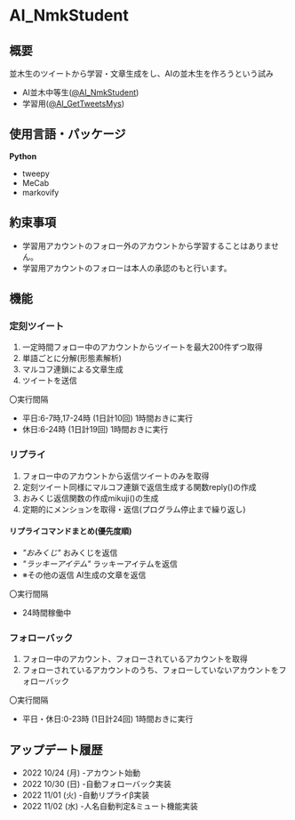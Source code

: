 # AI_NmkStudent
## 概要
並木生のツイートから学習・文章生成をし、AIの並木生を作ろうという試み

* AI並木中等生([@AI_NmkStudent](https://twitter.com/AI_NmkStudent))
* 学習用([@AI_GetTweetsMys](https://twitter.com/AI_GetTweetsMys))

## 使用言語・パッケージ
__Python__
* tweepy
* MeCab
* markovify

## 約束事項
* 学習用アカウントのフォロー外のアカウントから学習することはありません。
* 学習用アカウントのフォローは本人の承認のもと行います。

## 機能
### 定刻ツイート
1. 一定時間フォロー中のアカウントからツイートを最大200件ずつ取得
1. 単語ごとに分解(形態素解析)
1. マルコフ連鎖による文章生成
1. ツイートを送信

〇実行間隔
* 平日:6-7時,17-24時 (1日計10回)
1時間おきに実行
* 休日:6-24時 (1日計19回)
1時間おきに実行


### リプライ
1. フォロー中のアカウントから返信ツイートのみを取得
1. 定刻ツイート同様にマルコフ連鎖で返信生成する関数reply()の作成
1. おみくじ返信関数の作成mikuji()の生成
1. 定期的にメンションを取得・返信(プログラム停止まで繰り返し)
#### リプライコマンドまとめ(優先度順)
* *"おみくじ"* おみくじを返信
* *"ラッキーアイテム"* ラッキーアイテムを返信
* ※その他の返信 AI生成の文章を返信

〇実行間隔
* 24時間稼働中


### フォローバック
1. フォロー中のアカウント、フォローされているアカウントを取得
1. フォローされているアカウントのうち、フォローしていないアカウントをフォローバック

〇実行間隔
* 平日・休日:0-23時 (1日計24回)
1時間おきに実行

## アップデート履歴
* 2022 10/24 (月) -アカウント始動
* 2022 10/30 (日) -自動フォローバック実装
* 2022 11/01 (火) -自動リプライβ実装
* 2022 11/02 (水) -人名自動判定&ミュート機能実装
